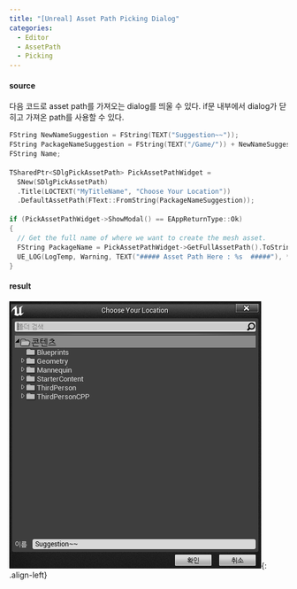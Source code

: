 ```yaml
---
title: "[Unreal] Asset Path Picking Dialog"
categories:
  - Editor
  - AssetPath
  - Picking
---
```




#### source
다음 코드로 asset path를 가져오는 dialog를 띄울 수 있다.
if문 내부에서 dialog가 닫히고 가져온 path를 사용할 수 있다.

```c++
FString NewNameSuggestion = FString(TEXT("Suggestion~~"));
FString PackageNameSuggestion = FString(TEXT("/Game/")) + NewNameSuggestion;
FString Name;

TSharedPtr<SDlgPickAssetPath> PickAssetPathWidget =
  SNew(SDlgPickAssetPath)
  .Title(LOCTEXT("MyTitleName", "Choose Your Location"))
  .DefaultAssetPath(FText::FromString(PackageNameSuggestion));

if (PickAssetPathWidget->ShowModal() == EAppReturnType::Ok)
{
  // Get the full name of where we want to create the mesh asset.
  FString PackageName = PickAssetPathWidget->GetFullAssetPath().ToString();
  UE_LOG(LogTemp, Warning, TEXT("##### Asset Path Here : %s  #####"), *PackageName);
}
```


#### result
![image-center](/assets/images/unreal-assetpath-picker-dialog.png){: .align-left}
